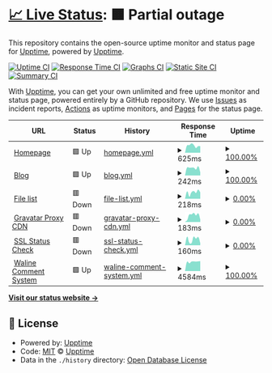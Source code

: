 # [📈 Live Status](https://status.dlya.top): <!--live status--> **🟧 Partial outage**

This repository contains the open-source uptime monitor and status page for [Upptime](https://upptime.js.org), powered by [Upptime](https://github.com/upptime/upptime).

[![Uptime CI](https://github.com/Guangsudalao/uptime/workflows/Uptime%20CI/badge.svg)](https://github.com/Guangsudalao/uptime/actions?query=workflow%3A%22Uptime+CI%22)
[![Response Time CI](https://github.com/Guangsudalao/uptime/workflows/Response%20Time%20CI/badge.svg)](https://github.com/Guangsudalao/uptime/actions?query=workflow%3A%22Response+Time+CI%22)
[![Graphs CI](https://github.com/Guangsudalao/uptime/workflows/Graphs%20CI/badge.svg)](https://github.com/Guangsudalao/uptime/actions?query=workflow%3A%22Graphs+CI%22)
[![Static Site CI](https://github.com/Guangsudalao/uptime/workflows/Static%20Site%20CI/badge.svg)](https://github.com/Guangsudalao/uptime/actions?query=workflow%3A%22Static+Site+CI%22)
[![Summary CI](https://github.com/Guangsudalao/uptime/workflows/Summary%20CI/badge.svg)](https://github.com/Guangsudalao/uptime/actions?query=workflow%3A%22Summary+CI%22)

With [Upptime](https://upptime.js.org), you can get your own unlimited and free uptime monitor and status page, powered entirely by a GitHub repository. We use [Issues](https://github.com/upptime/upptime/issues) as incident reports, [Actions](https://github.com/Guangsudalao/uptime/actions) as uptime monitors, and [Pages](https://status.dlya.top) for the status page.

<!--start: status pages-->
<!-- This summary is generated by Upptime (https://github.com/upptime/upptime) -->
<!-- Do not edit this manually, your changes will be overwritten -->
<!-- prettier-ignore -->
| URL | Status | History | Response Time | Uptime |
| --- | ------ | ------- | ------------- | ------ |
| <img alt="" src="https://icons.duckduckgo.com/ip3/www.dlya.top.ico" height="13"> [Homepage](https://www.dlya.top) | 🟩 Up | [homepage.yml](https://github.com/Guangsudalao/uptime/commits/HEAD/history/homepage.yml) | <details><summary><img alt="Response time graph" src="./graphs/homepage/response-time-week.png" height="20"> 625ms</summary><br><a href="https://action-status.dlya.top/history/homepage"><img alt="Response time 2095" src="https://img.shields.io/endpoint?url=https%3A%2F%2Fraw.githubusercontent.com%2FGuangsudalao%2Fuptime%2FHEAD%2Fapi%2Fhomepage%2Fresponse-time.json"></a><br><a href="https://action-status.dlya.top/history/homepage"><img alt="24-hour response time 569" src="https://img.shields.io/endpoint?url=https%3A%2F%2Fraw.githubusercontent.com%2FGuangsudalao%2Fuptime%2FHEAD%2Fapi%2Fhomepage%2Fresponse-time-day.json"></a><br><a href="https://action-status.dlya.top/history/homepage"><img alt="7-day response time 625" src="https://img.shields.io/endpoint?url=https%3A%2F%2Fraw.githubusercontent.com%2FGuangsudalao%2Fuptime%2FHEAD%2Fapi%2Fhomepage%2Fresponse-time-week.json"></a><br><a href="https://action-status.dlya.top/history/homepage"><img alt="30-day response time 611" src="https://img.shields.io/endpoint?url=https%3A%2F%2Fraw.githubusercontent.com%2FGuangsudalao%2Fuptime%2FHEAD%2Fapi%2Fhomepage%2Fresponse-time-month.json"></a><br><a href="https://action-status.dlya.top/history/homepage"><img alt="1-year response time 1901" src="https://img.shields.io/endpoint?url=https%3A%2F%2Fraw.githubusercontent.com%2FGuangsudalao%2Fuptime%2FHEAD%2Fapi%2Fhomepage%2Fresponse-time-year.json"></a></details> | <details><summary><a href="https://action-status.dlya.top/history/homepage">100.00%</a></summary><a href="https://action-status.dlya.top/history/homepage"><img alt="All-time uptime 94.59%" src="https://img.shields.io/endpoint?url=https%3A%2F%2Fraw.githubusercontent.com%2FGuangsudalao%2Fuptime%2FHEAD%2Fapi%2Fhomepage%2Fuptime.json"></a><br><a href="https://action-status.dlya.top/history/homepage"><img alt="24-hour uptime 100.00%" src="https://img.shields.io/endpoint?url=https%3A%2F%2Fraw.githubusercontent.com%2FGuangsudalao%2Fuptime%2FHEAD%2Fapi%2Fhomepage%2Fuptime-day.json"></a><br><a href="https://action-status.dlya.top/history/homepage"><img alt="7-day uptime 100.00%" src="https://img.shields.io/endpoint?url=https%3A%2F%2Fraw.githubusercontent.com%2FGuangsudalao%2Fuptime%2FHEAD%2Fapi%2Fhomepage%2Fuptime-week.json"></a><br><a href="https://action-status.dlya.top/history/homepage"><img alt="30-day uptime 100.00%" src="https://img.shields.io/endpoint?url=https%3A%2F%2Fraw.githubusercontent.com%2FGuangsudalao%2Fuptime%2FHEAD%2Fapi%2Fhomepage%2Fuptime-month.json"></a><br><a href="https://action-status.dlya.top/history/homepage"><img alt="1-year uptime 94.44%" src="https://img.shields.io/endpoint?url=https%3A%2F%2Fraw.githubusercontent.com%2FGuangsudalao%2Fuptime%2FHEAD%2Fapi%2Fhomepage%2Fuptime-year.json"></a></details>
| <img alt="" src="https://icons.duckduckgo.com/ip3/blog.dlya.top.ico" height="13"> [Blog](https://blog.dlya.top) | 🟩 Up | [blog.yml](https://github.com/Guangsudalao/uptime/commits/HEAD/history/blog.yml) | <details><summary><img alt="Response time graph" src="./graphs/blog/response-time-week.png" height="20"> 242ms</summary><br><a href="https://action-status.dlya.top/history/blog"><img alt="Response time 1811" src="https://img.shields.io/endpoint?url=https%3A%2F%2Fraw.githubusercontent.com%2FGuangsudalao%2Fuptime%2FHEAD%2Fapi%2Fblog%2Fresponse-time.json"></a><br><a href="https://action-status.dlya.top/history/blog"><img alt="24-hour response time 102" src="https://img.shields.io/endpoint?url=https%3A%2F%2Fraw.githubusercontent.com%2FGuangsudalao%2Fuptime%2FHEAD%2Fapi%2Fblog%2Fresponse-time-day.json"></a><br><a href="https://action-status.dlya.top/history/blog"><img alt="7-day response time 242" src="https://img.shields.io/endpoint?url=https%3A%2F%2Fraw.githubusercontent.com%2FGuangsudalao%2Fuptime%2FHEAD%2Fapi%2Fblog%2Fresponse-time-week.json"></a><br><a href="https://action-status.dlya.top/history/blog"><img alt="30-day response time 301" src="https://img.shields.io/endpoint?url=https%3A%2F%2Fraw.githubusercontent.com%2FGuangsudalao%2Fuptime%2FHEAD%2Fapi%2Fblog%2Fresponse-time-month.json"></a><br><a href="https://action-status.dlya.top/history/blog"><img alt="1-year response time 1650" src="https://img.shields.io/endpoint?url=https%3A%2F%2Fraw.githubusercontent.com%2FGuangsudalao%2Fuptime%2FHEAD%2Fapi%2Fblog%2Fresponse-time-year.json"></a></details> | <details><summary><a href="https://action-status.dlya.top/history/blog">100.00%</a></summary><a href="https://action-status.dlya.top/history/blog"><img alt="All-time uptime 99.19%" src="https://img.shields.io/endpoint?url=https%3A%2F%2Fraw.githubusercontent.com%2FGuangsudalao%2Fuptime%2FHEAD%2Fapi%2Fblog%2Fuptime.json"></a><br><a href="https://action-status.dlya.top/history/blog"><img alt="24-hour uptime 100.00%" src="https://img.shields.io/endpoint?url=https%3A%2F%2Fraw.githubusercontent.com%2FGuangsudalao%2Fuptime%2FHEAD%2Fapi%2Fblog%2Fuptime-day.json"></a><br><a href="https://action-status.dlya.top/history/blog"><img alt="7-day uptime 100.00%" src="https://img.shields.io/endpoint?url=https%3A%2F%2Fraw.githubusercontent.com%2FGuangsudalao%2Fuptime%2FHEAD%2Fapi%2Fblog%2Fuptime-week.json"></a><br><a href="https://action-status.dlya.top/history/blog"><img alt="30-day uptime 100.00%" src="https://img.shields.io/endpoint?url=https%3A%2F%2Fraw.githubusercontent.com%2FGuangsudalao%2Fuptime%2FHEAD%2Fapi%2Fblog%2Fuptime-month.json"></a><br><a href="https://action-status.dlya.top/history/blog"><img alt="1-year uptime 99.26%" src="https://img.shields.io/endpoint?url=https%3A%2F%2Fraw.githubusercontent.com%2FGuangsudalao%2Fuptime%2FHEAD%2Fapi%2Fblog%2Fuptime-year.json"></a></details>
| <img alt="" src="https://icons.duckduckgo.com/ip3/file.dlya.top.ico" height="13"> [File list](https://file.dlya.top) | 🟥 Down | [file-list.yml](https://github.com/Guangsudalao/uptime/commits/HEAD/history/file-list.yml) | <details><summary><img alt="Response time graph" src="./graphs/file-list/response-time-week.png" height="20"> 218ms</summary><br><a href="https://action-status.dlya.top/history/file-list"><img alt="Response time 5643" src="https://img.shields.io/endpoint?url=https%3A%2F%2Fraw.githubusercontent.com%2FGuangsudalao%2Fuptime%2FHEAD%2Fapi%2Ffile-list%2Fresponse-time.json"></a><br><a href="https://action-status.dlya.top/history/file-list"><img alt="24-hour response time 218" src="https://img.shields.io/endpoint?url=https%3A%2F%2Fraw.githubusercontent.com%2FGuangsudalao%2Fuptime%2FHEAD%2Fapi%2Ffile-list%2Fresponse-time-day.json"></a><br><a href="https://action-status.dlya.top/history/file-list"><img alt="7-day response time 218" src="https://img.shields.io/endpoint?url=https%3A%2F%2Fraw.githubusercontent.com%2FGuangsudalao%2Fuptime%2FHEAD%2Fapi%2Ffile-list%2Fresponse-time-week.json"></a><br><a href="https://action-status.dlya.top/history/file-list"><img alt="30-day response time 235" src="https://img.shields.io/endpoint?url=https%3A%2F%2Fraw.githubusercontent.com%2FGuangsudalao%2Fuptime%2FHEAD%2Fapi%2Ffile-list%2Fresponse-time-month.json"></a><br><a href="https://action-status.dlya.top/history/file-list"><img alt="1-year response time 5643" src="https://img.shields.io/endpoint?url=https%3A%2F%2Fraw.githubusercontent.com%2FGuangsudalao%2Fuptime%2FHEAD%2Fapi%2Ffile-list%2Fresponse-time-year.json"></a></details> | <details><summary><a href="https://action-status.dlya.top/history/file-list">0.00%</a></summary><a href="https://action-status.dlya.top/history/file-list"><img alt="All-time uptime 81.45%" src="https://img.shields.io/endpoint?url=https%3A%2F%2Fraw.githubusercontent.com%2FGuangsudalao%2Fuptime%2FHEAD%2Fapi%2Ffile-list%2Fuptime.json"></a><br><a href="https://action-status.dlya.top/history/file-list"><img alt="24-hour uptime 0.00%" src="https://img.shields.io/endpoint?url=https%3A%2F%2Fraw.githubusercontent.com%2FGuangsudalao%2Fuptime%2FHEAD%2Fapi%2Ffile-list%2Fuptime-day.json"></a><br><a href="https://action-status.dlya.top/history/file-list"><img alt="7-day uptime 0.00%" src="https://img.shields.io/endpoint?url=https%3A%2F%2Fraw.githubusercontent.com%2FGuangsudalao%2Fuptime%2FHEAD%2Fapi%2Ffile-list%2Fuptime-week.json"></a><br><a href="https://action-status.dlya.top/history/file-list"><img alt="30-day uptime 0.00%" src="https://img.shields.io/endpoint?url=https%3A%2F%2Fraw.githubusercontent.com%2FGuangsudalao%2Fuptime%2FHEAD%2Fapi%2Ffile-list%2Fuptime-month.json"></a><br><a href="https://action-status.dlya.top/history/file-list"><img alt="1-year uptime 81.45%" src="https://img.shields.io/endpoint?url=https%3A%2F%2Fraw.githubusercontent.com%2FGuangsudalao%2Fuptime%2FHEAD%2Fapi%2Ffile-list%2Fuptime-year.json"></a></details>
| <img alt="" src="https://icons.duckduckgo.com/ip3/avatar.dlya.top.ico" height="13"> [Gravatar Proxy CDN](https://avatar.dlya.top) | 🟥 Down | [gravatar-proxy-cdn.yml](https://github.com/Guangsudalao/uptime/commits/HEAD/history/gravatar-proxy-cdn.yml) | <details><summary><img alt="Response time graph" src="./graphs/gravatar-proxy-cdn/response-time-week.png" height="20"> 183ms</summary><br><a href="https://action-status.dlya.top/history/gravatar-proxy-cdn"><img alt="Response time 313" src="https://img.shields.io/endpoint?url=https%3A%2F%2Fraw.githubusercontent.com%2FGuangsudalao%2Fuptime%2FHEAD%2Fapi%2Fgravatar-proxy-cdn%2Fresponse-time.json"></a><br><a href="https://action-status.dlya.top/history/gravatar-proxy-cdn"><img alt="24-hour response time 68" src="https://img.shields.io/endpoint?url=https%3A%2F%2Fraw.githubusercontent.com%2FGuangsudalao%2Fuptime%2FHEAD%2Fapi%2Fgravatar-proxy-cdn%2Fresponse-time-day.json"></a><br><a href="https://action-status.dlya.top/history/gravatar-proxy-cdn"><img alt="7-day response time 183" src="https://img.shields.io/endpoint?url=https%3A%2F%2Fraw.githubusercontent.com%2FGuangsudalao%2Fuptime%2FHEAD%2Fapi%2Fgravatar-proxy-cdn%2Fresponse-time-week.json"></a><br><a href="https://action-status.dlya.top/history/gravatar-proxy-cdn"><img alt="30-day response time 204" src="https://img.shields.io/endpoint?url=https%3A%2F%2Fraw.githubusercontent.com%2FGuangsudalao%2Fuptime%2FHEAD%2Fapi%2Fgravatar-proxy-cdn%2Fresponse-time-month.json"></a><br><a href="https://action-status.dlya.top/history/gravatar-proxy-cdn"><img alt="1-year response time 315" src="https://img.shields.io/endpoint?url=https%3A%2F%2Fraw.githubusercontent.com%2FGuangsudalao%2Fuptime%2FHEAD%2Fapi%2Fgravatar-proxy-cdn%2Fresponse-time-year.json"></a></details> | <details><summary><a href="https://action-status.dlya.top/history/gravatar-proxy-cdn">0.00%</a></summary><a href="https://action-status.dlya.top/history/gravatar-proxy-cdn"><img alt="All-time uptime 89.18%" src="https://img.shields.io/endpoint?url=https%3A%2F%2Fraw.githubusercontent.com%2FGuangsudalao%2Fuptime%2FHEAD%2Fapi%2Fgravatar-proxy-cdn%2Fuptime.json"></a><br><a href="https://action-status.dlya.top/history/gravatar-proxy-cdn"><img alt="24-hour uptime 0.00%" src="https://img.shields.io/endpoint?url=https%3A%2F%2Fraw.githubusercontent.com%2FGuangsudalao%2Fuptime%2FHEAD%2Fapi%2Fgravatar-proxy-cdn%2Fuptime-day.json"></a><br><a href="https://action-status.dlya.top/history/gravatar-proxy-cdn"><img alt="7-day uptime 0.00%" src="https://img.shields.io/endpoint?url=https%3A%2F%2Fraw.githubusercontent.com%2FGuangsudalao%2Fuptime%2FHEAD%2Fapi%2Fgravatar-proxy-cdn%2Fuptime-week.json"></a><br><a href="https://action-status.dlya.top/history/gravatar-proxy-cdn"><img alt="30-day uptime 0.00%" src="https://img.shields.io/endpoint?url=https%3A%2F%2Fraw.githubusercontent.com%2FGuangsudalao%2Fuptime%2FHEAD%2Fapi%2Fgravatar-proxy-cdn%2Fuptime-month.json"></a><br><a href="https://action-status.dlya.top/history/gravatar-proxy-cdn"><img alt="1-year uptime 88.74%" src="https://img.shields.io/endpoint?url=https%3A%2F%2Fraw.githubusercontent.com%2FGuangsudalao%2Fuptime%2FHEAD%2Fapi%2Fgravatar-proxy-cdn%2Fuptime-year.json"></a></details>
| <img alt="" src="https://icons.duckduckgo.com/ip3/ssl.dlya.top.ico" height="13"> [SSL Status Check](https://ssl.dlya.top) | 🟥 Down | [ssl-status-check.yml](https://github.com/Guangsudalao/uptime/commits/HEAD/history/ssl-status-check.yml) | <details><summary><img alt="Response time graph" src="./graphs/ssl-status-check/response-time-week.png" height="20"> 160ms</summary><br><a href="https://action-status.dlya.top/history/ssl-status-check"><img alt="Response time 310" src="https://img.shields.io/endpoint?url=https%3A%2F%2Fraw.githubusercontent.com%2FGuangsudalao%2Fuptime%2FHEAD%2Fapi%2Fssl-status-check%2Fresponse-time.json"></a><br><a href="https://action-status.dlya.top/history/ssl-status-check"><img alt="24-hour response time 55" src="https://img.shields.io/endpoint?url=https%3A%2F%2Fraw.githubusercontent.com%2FGuangsudalao%2Fuptime%2FHEAD%2Fapi%2Fssl-status-check%2Fresponse-time-day.json"></a><br><a href="https://action-status.dlya.top/history/ssl-status-check"><img alt="7-day response time 160" src="https://img.shields.io/endpoint?url=https%3A%2F%2Fraw.githubusercontent.com%2FGuangsudalao%2Fuptime%2FHEAD%2Fapi%2Fssl-status-check%2Fresponse-time-week.json"></a><br><a href="https://action-status.dlya.top/history/ssl-status-check"><img alt="30-day response time 224" src="https://img.shields.io/endpoint?url=https%3A%2F%2Fraw.githubusercontent.com%2FGuangsudalao%2Fuptime%2FHEAD%2Fapi%2Fssl-status-check%2Fresponse-time-month.json"></a><br><a href="https://action-status.dlya.top/history/ssl-status-check"><img alt="1-year response time 309" src="https://img.shields.io/endpoint?url=https%3A%2F%2Fraw.githubusercontent.com%2FGuangsudalao%2Fuptime%2FHEAD%2Fapi%2Fssl-status-check%2Fresponse-time-year.json"></a></details> | <details><summary><a href="https://action-status.dlya.top/history/ssl-status-check">0.00%</a></summary><a href="https://action-status.dlya.top/history/ssl-status-check"><img alt="All-time uptime 87.60%" src="https://img.shields.io/endpoint?url=https%3A%2F%2Fraw.githubusercontent.com%2FGuangsudalao%2Fuptime%2FHEAD%2Fapi%2Fssl-status-check%2Fuptime.json"></a><br><a href="https://action-status.dlya.top/history/ssl-status-check"><img alt="24-hour uptime 0.00%" src="https://img.shields.io/endpoint?url=https%3A%2F%2Fraw.githubusercontent.com%2FGuangsudalao%2Fuptime%2FHEAD%2Fapi%2Fssl-status-check%2Fuptime-day.json"></a><br><a href="https://action-status.dlya.top/history/ssl-status-check"><img alt="7-day uptime 0.00%" src="https://img.shields.io/endpoint?url=https%3A%2F%2Fraw.githubusercontent.com%2FGuangsudalao%2Fuptime%2FHEAD%2Fapi%2Fssl-status-check%2Fuptime-week.json"></a><br><a href="https://action-status.dlya.top/history/ssl-status-check"><img alt="30-day uptime 0.00%" src="https://img.shields.io/endpoint?url=https%3A%2F%2Fraw.githubusercontent.com%2FGuangsudalao%2Fuptime%2FHEAD%2Fapi%2Fssl-status-check%2Fuptime-month.json"></a><br><a href="https://action-status.dlya.top/history/ssl-status-check"><img alt="1-year uptime 87.10%" src="https://img.shields.io/endpoint?url=https%3A%2F%2Fraw.githubusercontent.com%2FGuangsudalao%2Fuptime%2FHEAD%2Fapi%2Fssl-status-check%2Fuptime-year.json"></a></details>
| <img alt="" src="https://icons.duckduckgo.com/ip3/waline.comment.dlya.top.ico" height="13"> [Waline Comment System](https://waline.comment.dlya.top) | 🟩 Up | [waline-comment-system.yml](https://github.com/Guangsudalao/uptime/commits/HEAD/history/waline-comment-system.yml) | <details><summary><img alt="Response time graph" src="./graphs/waline-comment-system/response-time-week.png" height="20"> 4584ms</summary><br><a href="https://action-status.dlya.top/history/waline-comment-system"><img alt="Response time 2663" src="https://img.shields.io/endpoint?url=https%3A%2F%2Fraw.githubusercontent.com%2FGuangsudalao%2Fuptime%2FHEAD%2Fapi%2Fwaline-comment-system%2Fresponse-time.json"></a><br><a href="https://action-status.dlya.top/history/waline-comment-system"><img alt="24-hour response time 4851" src="https://img.shields.io/endpoint?url=https%3A%2F%2Fraw.githubusercontent.com%2FGuangsudalao%2Fuptime%2FHEAD%2Fapi%2Fwaline-comment-system%2Fresponse-time-day.json"></a><br><a href="https://action-status.dlya.top/history/waline-comment-system"><img alt="7-day response time 4584" src="https://img.shields.io/endpoint?url=https%3A%2F%2Fraw.githubusercontent.com%2FGuangsudalao%2Fuptime%2FHEAD%2Fapi%2Fwaline-comment-system%2Fresponse-time-week.json"></a><br><a href="https://action-status.dlya.top/history/waline-comment-system"><img alt="30-day response time 4365" src="https://img.shields.io/endpoint?url=https%3A%2F%2Fraw.githubusercontent.com%2FGuangsudalao%2Fuptime%2FHEAD%2Fapi%2Fwaline-comment-system%2Fresponse-time-month.json"></a><br><a href="https://action-status.dlya.top/history/waline-comment-system"><img alt="1-year response time 2753" src="https://img.shields.io/endpoint?url=https%3A%2F%2Fraw.githubusercontent.com%2FGuangsudalao%2Fuptime%2FHEAD%2Fapi%2Fwaline-comment-system%2Fresponse-time-year.json"></a></details> | <details><summary><a href="https://action-status.dlya.top/history/waline-comment-system">100.00%</a></summary><a href="https://action-status.dlya.top/history/waline-comment-system"><img alt="All-time uptime 99.74%" src="https://img.shields.io/endpoint?url=https%3A%2F%2Fraw.githubusercontent.com%2FGuangsudalao%2Fuptime%2FHEAD%2Fapi%2Fwaline-comment-system%2Fuptime.json"></a><br><a href="https://action-status.dlya.top/history/waline-comment-system"><img alt="24-hour uptime 100.00%" src="https://img.shields.io/endpoint?url=https%3A%2F%2Fraw.githubusercontent.com%2FGuangsudalao%2Fuptime%2FHEAD%2Fapi%2Fwaline-comment-system%2Fuptime-day.json"></a><br><a href="https://action-status.dlya.top/history/waline-comment-system"><img alt="7-day uptime 100.00%" src="https://img.shields.io/endpoint?url=https%3A%2F%2Fraw.githubusercontent.com%2FGuangsudalao%2Fuptime%2FHEAD%2Fapi%2Fwaline-comment-system%2Fuptime-week.json"></a><br><a href="https://action-status.dlya.top/history/waline-comment-system"><img alt="30-day uptime 100.00%" src="https://img.shields.io/endpoint?url=https%3A%2F%2Fraw.githubusercontent.com%2FGuangsudalao%2Fuptime%2FHEAD%2Fapi%2Fwaline-comment-system%2Fuptime-month.json"></a><br><a href="https://action-status.dlya.top/history/waline-comment-system"><img alt="1-year uptime 99.73%" src="https://img.shields.io/endpoint?url=https%3A%2F%2Fraw.githubusercontent.com%2FGuangsudalao%2Fuptime%2FHEAD%2Fapi%2Fwaline-comment-system%2Fuptime-year.json"></a></details>

<!--end: status pages-->

[**Visit our status website →**](https://status.dlya.top)

## 📄 License

- Powered by: [Upptime](https://github.com/upptime/upptime)
- Code: [MIT](./LICENSE) © [Upptime](https://upptime.js.org)
- Data in the `./history` directory: [Open Database License](https://opendatacommons.org/licenses/odbl/1-0/)
